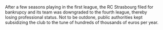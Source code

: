 After a few seasons playing in the first league, the RC Strasbourg filed for bankrupcy and its team was downgraded to the fourth league, thereby losing professional status. Not to be outdone, public authorities kept subsidizing the club to the tune of hundreds of thousands of euros per year.